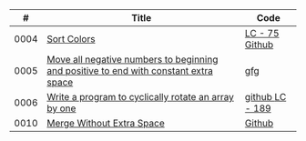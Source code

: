   
  | #  | Title | Code |
  ----  | --- | --- |
  0004  |  <a href="https://leetcode.com/problems/sort-colors/"> Sort Colors | <a href="https://leetcode.com/problems/sort-colors/discuss/1981035/c-solution"> LC - 75 <a href="https://github.com/Pritanjan/Leetcode/blob/main/0001%20-%200100/75.%20Sort%20Colors%20ARRAY%202%20POINTER%20SORTING.cpp"> Github
  0005  |  <a href="https://www.geeksforgeeks.org/move-negative-numbers-beginning-positive-end-constant-extra-space/"> Move all negative numbers to beginning and positive to end with constant extra space | <a href="https://www.geeksforgeeks.org/move-negative-numbers-beginning-positive-end-constant-extra-space/"> gfg
  0006  |  <a href="https://practice.geeksforgeeks.org/problems/cyclically-rotate-an-array-by-one2614/1">Write a program to cyclically rotate an array by one | <a href="https://github.com/Pritanjan/Leetcode/blob/main/DSA%20CH/0007%20Write%20a%20program%20to%20cyclically%20rotate%20an%20array%20by%20one.cpp"> github </a> <a href="https://leetcode.com/problems/rotate-array/">  LC - 189
  0010  |  <a href="https://practice.geeksforgeeks.org/problems/merge-two-sorted-arrays-1587115620/1"> Merge Without Extra Space | <a href="https://github.com/Pritanjan/Leetcode/blob/main/DSA%20CH/0010%20Merge%20Without%20Extra%20Space.cpp"> Github 
  
  
